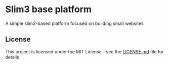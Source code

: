 # Slim3 base platform
A simple slim3-based platform focused on building small websites

## License
This project is licensed under the MIT License - see the [LICENSE.md](LICENSE.md) file for details


